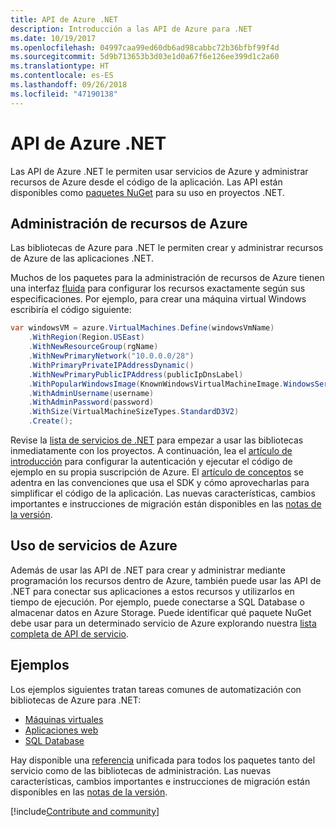 ```yaml
---
title: API de Azure .NET
description: Introducción a las API de Azure para .NET
ms.date: 10/19/2017
ms.openlocfilehash: 04997caa99ed60db6ad98cabbc72b36bfbf99f4d
ms.sourcegitcommit: 5d9b713653b3d03e1d0a67f6e126ee399d1c2a60
ms.translationtype: HT
ms.contentlocale: es-ES
ms.lasthandoff: 09/26/2018
ms.locfileid: "47190138"
---
```

# <a name="azure-net-apis"></a>API de Azure .NET

Las API de Azure .NET le permiten usar servicios de Azure y administrar recursos de Azure desde el código de la aplicación. Las API están disponibles como [paquetes NuGet](/dotnet/api/overview/azure/) para su uso en proyectos .NET. 

## <a name="manage-azure-resources"></a>Administración de recursos de Azure

Las bibliotecas de Azure para .NET le permiten crear y administrar recursos de Azure de las aplicaciones .NET.

Muchos de los paquetes para la administración de recursos de Azure tienen una interfaz [fluida](dotnet-sdk-azure-concepts.md) para configurar los recursos exactamente según sus especificaciones. Por ejemplo, para crear una máquina virtual Windows escribiría el código siguiente:

```csharp
var windowsVM = azure.VirtualMachines.Define(windowsVmName)
    .WithRegion(Region.USEast)
    .WithNewResourceGroup(rgName)
    .WithNewPrimaryNetwork("10.0.0.0/28")
    .WithPrimaryPrivateIPAddressDynamic()
    .WithNewPrimaryPublicIPAddress(publicIpDnsLabel)
    .WithPopularWindowsImage(KnownWindowsVirtualMachineImage.WindowsServer2012R2Datacenter)
    .WithAdminUsername(username)
    .WithAdminPassword(password)
    .WithSize(VirtualMachineSizeTypes.StandardD3V2)
    .Create();
 ```

Revise la [lista de servicios de .NET](/dotnet/api/overview/azure/) para empezar a usar las bibliotecas inmediatamente con los proyectos. A continuación, lea el [artículo de introducción](dotnet-sdk-azure-get-started.md) para configurar la autenticación y ejecutar el código de ejemplo en su propia suscripción de Azure.  El [artículo de conceptos](dotnet-sdk-azure-concepts.md) se adentra en las convenciones que usa el SDK y cómo aprovecharlas para simplificar el código de la aplicación. Las nuevas características, cambios importantes e instrucciones de migración están disponibles en las [notas de la versión](dotnet-sdk-azure-release-notes.md).

## <a name="consume-azure-services"></a>Uso de servicios de Azure

Además de usar las API de .NET para crear y administrar mediante programación los recursos dentro de Azure, también puede usar las API de .NET para conectar sus aplicaciones a estos recursos y utilizarlos en tiempo de ejecución.  Por ejemplo, puede conectarse a SQL Database o almacenar datos en Azure Storage.  Puede identificar qué paquete NuGet debe usar para un determinado servicio de Azure explorando nuestra [lista completa de API de servicio](/dotnet/api/overview/azure/).  

## <a name="samples"></a>Ejemplos

Los ejemplos siguientes tratan tareas comunes de automatización con bibliotecas de Azure para .NET:

- [Máquinas virtuales](dotnet-sdk-azure-virtual-machine-samples.md)
- [Aplicaciones web](dotnet-sdk-azure-web-apps-samples.md)
- [SQL Database](dotnet-sdk-azure-sql-database-samples.md)

Hay disponible una [referencia](/dotnet/api/overview/azure/?view=azure-dotnet) unificada para todos los paquetes tanto del servicio como de las bibliotecas de administración. Las nuevas características, cambios importantes e instrucciones de migración están disponibles en las [notas de la versión](dotnet-sdk-azure-release-notes.md).

[!include[Contribute and community](includes/contribute.md)]